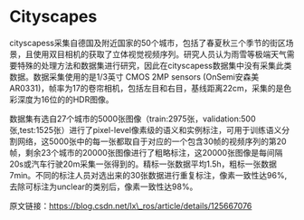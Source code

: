 # Cityscapes

cityscapess采集自德国及附近国家的50个城市，包括了春夏秋三个季节的街区场景，且使用双目相机的获取了立体视觉视频序列。研究人员认为雨雪等极端天气需要特殊的处理方法和数据集进行研究，因此在cityscapess数据集中没有采集此类数据。数据采集使用的是1/3英寸 CMOS 2MP sensors (OnSemi安森美 AR0331)，帧率为17的卷帘相机，包括左目和右目，基线距离22cm，采集的是色彩深度为16位的的HDR图像。

数据集有选自27个城市的5000张图像（train:2975张，validation:500张,test:1525张）进行了pixel-level像素级的语义和实例标注，可用于训练语义分割网络，这5000张中的每一张都取自于对应的一个包含30帧的视频序列的第20帧，剩余23个城市的20000张图像进行了粗略标注，这20000张图像是每间隔20s或汽车行驶20m采集一张得到的。精标一张数据平均1.5h，粗标一张数据7min。不同的标注人员对选出来的30张数据进行重复标注，像素一致性达96%,去除可标注为unclear的类别后，像素一致性达98%。



&#x20;原文链接：https://blog.csdn.net/lx\_ros/article/details/125667076
